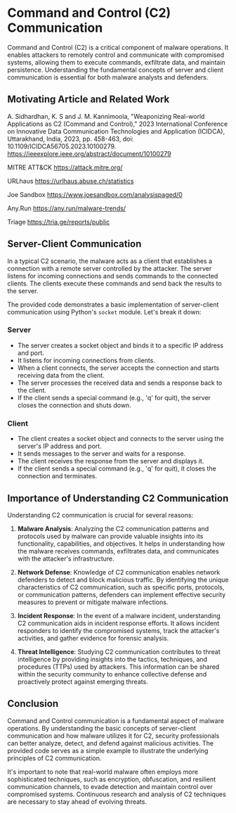 # Command and Control (C2) Communication

Command and Control (C2) is a critical component of malware operations. It enables attackers to remotely control and communicate with compromised systems, allowing them to execute commands, exfiltrate data, and maintain persistence. Understanding the fundamental concepts of server and client communication is essential for both malware analysts and defenders.

## Motivating Article and Related Work
A. Sidhardhan, K. S and J. M. Kannimoola, "Weaponizing Real-world Applications as C2 (Command and Control)," 2023 International Conference on Innovative Data Communication Technologies and Application (ICIDCA), Uttarakhand, India, 2023, pp. 458-463, doi: 10.1109/ICIDCA56705.2023.10100279. https://ieeexplore.ieee.org/abstract/document/10100279

MITRE ATT&CK https://attack.mitre.org/

URLhaus https://urlhaus.abuse.ch/statistics

Joe Sandbox https://www.joesandbox.com/analysispaged/0

Any.Run https://any.run/malware-trends/

Triage https://tria.ge/reports/public

## Server-Client Communication
In a typical C2 scenario, the malware acts as a client that establishes a connection with a remote server controlled by the attacker. The server listens for incoming connections and sends commands to the connected clients. The clients execute these commands and send back the results to the server.

The provided code demonstrates a basic implementation of server-client communication using Python's `socket` module. Let's break it down:

### Server
- The server creates a socket object and binds it to a specific IP address and port.
- It listens for incoming connections from clients.
- When a client connects, the server accepts the connection and starts receiving data from the client.
- The server processes the received data and sends a response back to the client.
- If the client sends a special command (e.g., 'q' for quit), the server closes the connection and shuts down.

### Client
- The client creates a socket object and connects to the server using the server's IP address and port.
- It sends messages to the server and waits for a response.
- The client receives the response from the server and displays it.
- If the client sends a special command (e.g., 'q' for quit), it closes the connection and terminates.

## Importance of Understanding C2 Communication
Understanding C2 communication is crucial for several reasons:

1. **Malware Analysis**: Analyzing the C2 communication patterns and protocols used by malware can provide valuable insights into its functionality, capabilities, and objectives. It helps in understanding how the malware receives commands, exfiltrates data, and communicates with the attacker's infrastructure.

2. **Network Defense**: Knowledge of C2 communication enables network defenders to detect and block malicious traffic. By identifying the unique characteristics of C2 communication, such as specific ports, protocols, or communication patterns, defenders can implement effective security measures to prevent or mitigate malware infections.

3. **Incident Response**: In the event of a malware incident, understanding C2 communication aids in incident response efforts. It allows incident responders to identify the compromised systems, track the attacker's activities, and gather evidence for forensic analysis.

4. **Threat Intelligence**: Studying C2 communication contributes to threat intelligence by providing insights into the tactics, techniques, and procedures (TTPs) used by attackers. This information can be shared within the security community to enhance collective defense and proactively protect against emerging threats.

## Conclusion
Command and Control communication is a fundamental aspect of malware operations. By understanding the basic concepts of server-client communication and how malware utilizes it for C2, security professionals can better analyze, detect, and defend against malicious activities. The provided code serves as a simple example to illustrate the underlying principles of C2 communication.

It's important to note that real-world malware often employs more sophisticated techniques, such as encryption, obfuscation, and resilient communication channels, to evade detection and maintain control over compromised systems. Continuous research and analysis of C2 techniques are necessary to stay ahead of evolving threats.
